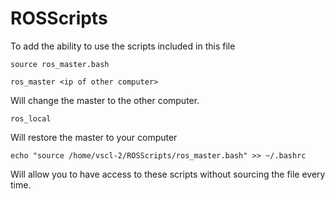 # ROSScripts

To add the ability to use the scripts included in this file

````source ros_master.bash````

````ros_master <ip of other computer>````

Will change the master to the other computer.

````ros_local````

Will restore the master to your computer

````echo "source /home/vscl-2/ROSScripts/ros_master.bash" >> ~/.bashrc````

Will allow you to have access to these scripts without sourcing the file every time.

